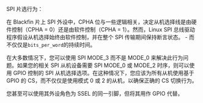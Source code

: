 SPI 片选行为：

在 Blackfin 片上 SPI 外设中，CPHA 位与一些逻辑相关，决定从机选择线是由硬件控制（CPHA = 0）还是由软件控制（CPHA = 1）。然而，Linux SPI 总线驱动程序假设从机选择始终由软件控制，并在整个 SPI 传输期间保持断言状态。 - 而不仅仅是`bits_per_word`的持续时间。

在大多数情况下，您可以使用 SPI MODE_3 而不是 MODE_0 来解决此行为问题。如果您的相关 SPI 从机设备需要 SPI MODE_0 或 MODE_2 时序，则可以使用 GPIO 控制的 SPI 从机选择选项。在这种情况下，您应该为所有从机使用基于 GPIO 的 CS，而不仅仅是使用模式 0 或 2 的从机，以确保正确的 CS 切换行为。

您甚至可以使用其外设角色为 SSEL 的同一引脚，但将其用作 GPIO 代替。